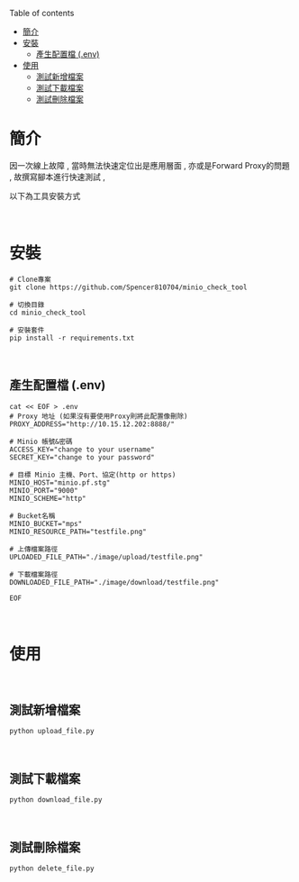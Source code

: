 Table of contents
- [簡介](#簡介)
- [安裝](#安裝)
  - [產生配置檔 (.env)](#產生配置檔-env)
- [使用](#使用)
  - [測試新增檔案](#測試新增檔案)
  - [測試下載檔案](#測試下載檔案)
  - [測試刪除檔案](#測試刪除檔案)

# 簡介
因一次線上故障 , 當時無法快速定位出是應用層面 , 亦或是Forward Proxy的問題 , 故撰寫腳本進行快速測試 , 


以下為工具安裝方式

<br>


# 安裝

```
# Clone專案
git clone https://github.com/Spencer810704/minio_check_tool

# 切換目錄
cd minio_check_tool

# 安裝套件
pip install -r requirements.txt
```

<br>

## 產生配置檔 (.env)

```
cat << EOF > .env
# Proxy 地址 (如果沒有要使用Proxy則將此配置像刪除)
PROXY_ADDRESS="http://10.15.12.202:8888/"

# Minio 帳號&密碼
ACCESS_KEY="change to your username"
SECRET_KEY="change to your password"

# 目標 Minio 主機、Port、協定(http or https)
MINIO_HOST="minio.pf.stg"
MINIO_PORT="9000"
MINIO_SCHEME="http"

# Bucket名稱
MINIO_BUCKET="mps"
MINIO_RESOURCE_PATH="testfile.png"

# 上傳檔案路徑
UPLOADED_FILE_PATH="./image/upload/testfile.png"

# 下載檔案路徑
DOWNLOADED_FILE_PATH="./image/download/testfile.png"

EOF

```

<br>

# 使用

<br>

## 測試新增檔案
```shell
python upload_file.py
```

<br>

## 測試下載檔案
```shell
python download_file.py
```

<br>

## 測試刪除檔案
```shell
python delete_file.py

```

<br>
